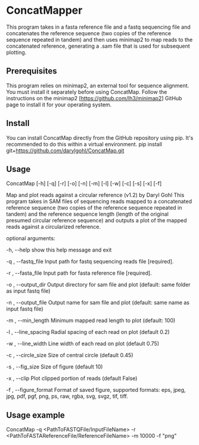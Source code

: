 # ConcatMapper
This program takes in a fasta reference file and a fastq sequencing file and concatenates the reference sequence (two copies of the reference sequence repeated in tandem) and then uses minimap2 to map reads to the concatenated reference, generating a .sam file that is used for subsequent plotting.

## Prerequisites
This program relies on minimap2, an external tool for sequence alignment. You must install it separately before using ConcatMap. Follow the instructions on the minimap2 [https://github.com/lh3/minimap2] GitHub page to install it for your operating system.

## Install
You can install ConcatMap directly from the GitHub repository using pip. It's recommended to do this within a virtual environment.
pip install git+https://github.com/darylgohl/ConcatMap.git

## Usage
ConcatMap [-h] [-q] [-r] [-o] [-n] [-m] [-l] [-w] [-c] [-s] [-x] [-f]

Map and plot reads against a circular reference (v1.2) by Daryl Gohl This
program takes in SAM files of sequencing reads mapped to a concatenated
reference sequence (two copies of the reference sequence repeated in tandem)
and the reference sequence length (length of the original presumed circular
reference sequence) and outputs a plot of the mapped reads against a
circularized reference.

optional arguments:

  -h, --help            show this help message and exit

  -q , --fastq_file     Input path for fastq sequencing reads file [required].

  -r , --fasta_file     Input path for fasta reference file [required].

  -o , --output_dir     Output directory for sam file and plot (default: same folder as input fastq file)

  -n , --output_file    Output name for sam file and plot (default: same name as input fastq file)

  -m , --min_length     Minimum mapped read length to plot (default: 100)

  -l , --line_spacing   Radial spacing of each read on plot (default 0.2)

  -w , --line_width     Line width of each read on plot (default 0.75)

  -c , --circle_size    Size of central circle (default 0.45)

  -s , --fig_size       Size of figure (default 10)

  -x , --clip           Plot clipped portion of reads (default False)

  -f , --figure_format	Format of saved figure, supported formats: eps, jpeg, jpg, pdf, pgf, png, ps, raw, rgba, svg, svgz, tif, tiff.
                        
## Usage example
ConcatMap -q <PathToFASTQFile/InputFileName> -r <PathToFASTAReferenceFile/ReferenceFileName> -m 10000 -f "png"

